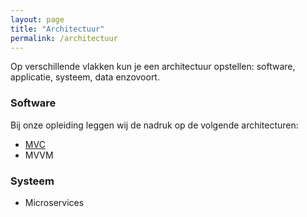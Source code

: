 ```yaml
---
layout: page
title: "Architectuur"
permalink: /architectuur
---
```


Op verschillende vlakken kun je een architectuur opstellen: software, applicatie, systeem, data enzovoort.

### Software
Bij onze opleiding leggen wij de nadruk op de volgende architecturen:

- [MVC](software/mvc)
- MVVM

### Systeem
- Microservices
